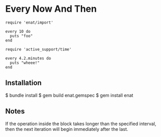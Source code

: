 Every Now And Then
==================

    require 'enat/import'
    
    every 10 do
      puts "foo"
    end
    
    require 'active_support/time'

    every 4.2.minutes do
      puts "wheee!"
    end

Installation
------------

$ bundle install
$ gem build enat.gemspec
$ gem install enat

Notes
-----

If the operation inside the block takes longer than the specified interval, then the next iteration will begin immediately after the last.
